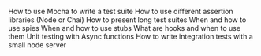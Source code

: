 How to use Mocha to write a test suite
How to use different assertion libraries (Node or Chai)
How to present long test suites
When and how to use spies
When and how to use stubs
What are hooks and when to use them
Unit testing with Async functions
How to write integration tests with a small node server

